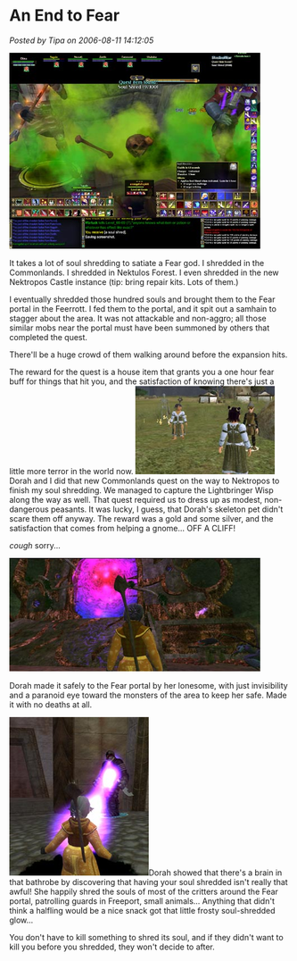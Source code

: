 # An End to Fear

*Posted by Tipa on 2006-08-11 14:12:05*

![Shredding in Nek 3](../../../uploads/2006/08/nek3.jpg)

It takes a lot of soul shredding to satiate a Fear god. I shredded in the Commonlands. I shredded in Nektulos Forest. I even shredded in the new Nektropos Castle instance (tip: bring repair kits. Lots of them.)

I eventually shredded those hundred souls and brought them to the Fear portal in the Feerrott. I fed them to the portal, and it spit out a samhain to stagger about the area. It was not attackable and non-aggro; all those similar mobs near the portal must have been summoned by others that completed the quest.

There'll be a huge crowd of them walking around before the expansion hits.

The reward for the quest is a house item that grants you a one hour fear buff for things that hit you, and the satisfaction of knowing there's just a little more terror in the world now.
![New Commonlands Quest](../../../uploads/2006/08/clquest.jpg)
Dorah and I did that new Commonlands quest on the way to Nektropos to finish my soul shredding. We managed to capture the Lightbringer Wisp along the way as well. That quest required us to dress up as modest, non-dangerous peasants. It was lucky, I guess, that Dorah's skeleton pet didn't scare them off anyway. The reward was a gold and some silver, and the satisfaction that comes from helping a gnome... OFF A CLIFF!

*cough* sorry...

![Dorah at Fear Portal](../../../uploads/2006/08/dorahportal.jpg)

Dorah made it safely to the Fear portal by her lonesome, with just invisibility and a paranoid eye toward the monsters of the area to keep her safe. Made it with no deaths at all.

![City Shredder](../../../uploads/2006/08/cityshredder.jpg)Dorah showed that there's a brain in that bathrobe by discovering that having your soul shredded isn't really that awful! She happily shred the souls of most of the critters around the Fear portal, patrolling guards in Freeport, small animals... Anything that didn't think a halfling would be a nice snack got that little frosty soul-shredded glow...

You don't have to kill something to shred its soul, and if they didn't want to kill you before you shredded, they won't decide to after.
